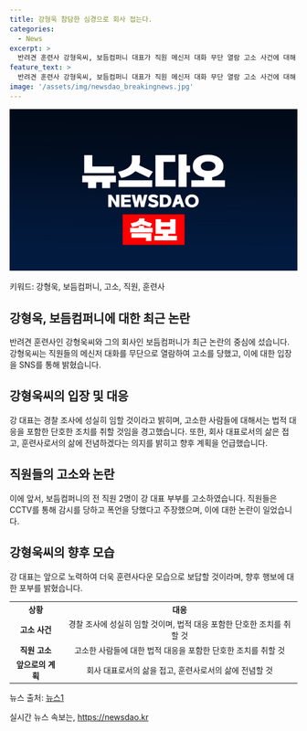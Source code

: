```yaml
---
title: 강형욱 참담한 심경으로 회사 접는다.
categories:
  - News
excerpt: >
  반려견 훈련사 강형욱씨, 보듬컴퍼니 대표가 직원 메신저 대화 무단 열람 고소 사건에 대해 경찰 조사에 성실히 임할 것이라고 밝혔습니다. 또한 허위사실 유포나 비방한 사람들에 대해 법적 대응을 취할 것을 경고하면서, 앞으로 훈련사로서의 삶에 전념할 것이라고 밝혔습니다. 이에 대한 직원들의 감시와 폭언 의혹을 부인한 바 있습니다.
feature_text: >
  반려견 훈련사 강형욱씨, 보듬컴퍼니 대표가 직원 메신저 대화 무단 열람 고소 사건에 대해 경찰 조사에 성실히 임할 것이라고 밝혔습니다. 또한 허위사실 유포나 비방한 사람들에 대해 법적 대응을 취할 것을 경고하면서, 앞으로 훈련사로서의 삶에 전념할 것이라고 밝혔습니다. 이에 대한 직원들의 감시와 폭언 의혹을 부인한 바 있습니다.
image: '/assets/img/newsdao_breakingnews.jpg'
---
```


<p><img src="/assets/img/newsdao_breakingnews.jpg" alt="pcversion 속보" /></p>

<p>키워드: 강형욱, 보듬컴퍼니, 고소, 직원, 훈련사</p>

<h2 data-ke-size="size26">강형욱, 보듬컴퍼니에 대한 최근 논란</h2>

<p>반려견 훈련사인 강형욱씨와 그의 회사인 보듬컴퍼니가 최근 논란의 중심에 섰습니다. 강형욱씨는 직원들의 메신저 대화를 무단으로 열람하여 고소를 당했고, 이에 대한 입장을 SNS를 통해 밝혔습니다.</p>

<p data-ke-size="size16"></p>

<h2 data-ke-size="size24">강형욱씨의 입장 및 대응</h2>

<p>강 대표는 경찰 조사에 성실히 임할 것이라고 밝히며, 고소한 사람들에 대해서는 법적 대응을 포함한 단호한 조치를 취할 것임을 경고했습니다. 또한, 회사 대표로서의 삶은 접고, 훈련사로서의 삶에 전념하겠다는 의지를 밝히고 향후 계획을 언급했습니다.</p>

<p data-ke-size="size16"></p>

<h2 data-ke-size="size24">직원들의 고소와 논란</h2>

<p>이에 앞서, 보듬컴퍼니의 전 직원 2명이 강 대표 부부를 고소하였습니다. 직원들은 CCTV를 통해 감시를 당하고 폭언을 당했다고 주장했으며, 이에 대한 논란이 일었습니다.</p>

<p data-ke-size="size16"></p>

<h2 data-ke-size="size24">강형욱씨의 향후 모습</h2>

<p>강 대표는 앞으로 노력하여 더욱 훈련사다운 모습으로 보답할 것이라며, 향후 행보에 대한 포부를 밝혔습니다.</p>

<table>
  <tr>
    <th>상황</th>
    <th>대응</th>
  </tr>
  <tr>
    <td style="text-align: center; height: 17px;"><b>고소 사건</b></td>
    <td style="text-align: center; height: 17px;">경찰 조사에 성실히 임할 것이며, 법적 대응 포함한 단호한 조치를 취할 것</td>
  </tr>
  <tr>
    <td style="text-align: center; height: 17px;"><b>직원 고소</b></td>
    <td style="text-align: center; height: 17px;">고소한 사람들에 대한 법적 대응을 포함한 단호한 조치를 취할 것</td>
  </tr>
  <tr>
    <td style="text-align: center; height: 17px;"><b>앞으로의 계획</b></td>
    <td style="text-align: center; height: 17px;">회사 대표로서의 삶을 접고, 훈련사로서의 삶에 전념할 것</td>
  </tr>
</table>

<p data-ke-size="size16"></p>

<p>뉴스 출처: <a href="https://www.news1.kr/articles/?4399529">뉴스1</a></p>
실시간 뉴스 속보는, <a href="https://newsdao.kr" rel="dofollow">https://newsdao.kr</a>


